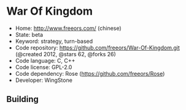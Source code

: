# War Of Kingdom

- Home: http://www.freeors.com/ (chinese)
- State: beta
- Keyword: strategy, turn-based
- Code repository: https://github.com/freeors/War-Of-Kingdom.git (@created 2012, @stars 62, @forks 26)
- Code language: C, C++
- Code license: GPL-2.0
- Code dependency: Rose (https://github.com/freeors/Rose)
- Developer: WingStone

## Building
